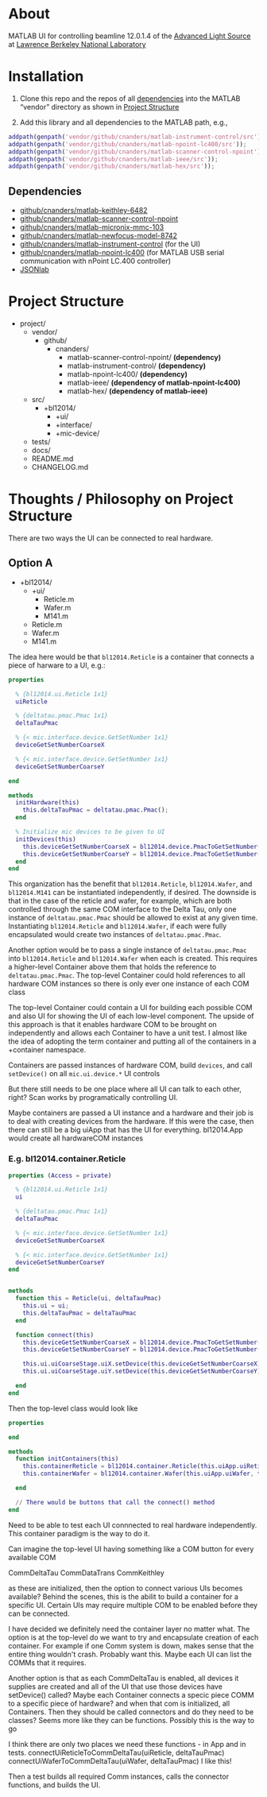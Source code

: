 # About

MATLAB UI for controlling beamline 12.0.1.4 of the [Advanced Light Source]() at [Lawrence Berkeley National Laboratory]()

# Installation

1. Clone this repo and the repos of all [dependencies](#dependencies) into the MATLAB “vendor” directory as shown in [Project Structure](#project-structure)

2. Add this library and all dependencies to the MATLAB path, e.g., 

```matlab
addpath(genpath('vendor/github/cnanders/matlab-instrument-control/src'));
addpath(genpath('vendor/github/cnanders/matlab-npoint-lc400/src'));
addpath(genpath('vendor/github/cnanders/matlab-scanner-control-npoint'));
addpath(genpath('vendor/github/cnanders/matlab-ieee/src'));
addpath(genpath('vendor/github/cnanders/matlab-hex/src'));

```

<a name="dependencies"></a>
## Dependencies

- [github/cnanders/matlab-keithley-6482](https://github.com/cnanders/matlab-keithley-6482)
- [github/cnanders/matlab-scanner-control-npoint](https://github.com/cnanders/matlab-scanner-control-npoint)
- [github/cnanders/matlab-micronix-mmc-103](https://github.com/cnanders/matlab-micronix-mmc-103)
- [github/cnanders/matlab-newfocus-model-8742](https://github.com/cnanders/matlab-newfocus-model-8742)
- [github/cnanders/matlab-instrument-control](https://github.com/cnanders/matlab-instrument-control) (for the UI)
- [github/cnanders/matlab-npoint-lc400](https://github.com/cnanders/matlab-npoint-lc400) (for MATLAB USB serial communication with nPoint LC.400 controller)
- [JSONlab](https://www.mathworks.com/matlabcentral/fileexchange/33381-jsonlab--a-toolbox-to-encode-decode-json-files)

<a name="project-structure"></a>
# Project Structure

- project/
	- vendor/
		- github/
			- cnanders/
                - matlab-scanner-control-npoint/ **(dependency)**
                - matlab-instrument-control/ **(dependency)**
                - matlab-npoint-lc400/ **(dependency)**	
				- matlab-ieee/ **(dependency of matlab-npoint-lc400)**
				- matlab-hex/ **(dependency of matlab-ieee)**
	- src/
        - +bl12014/
            - +ui/
            - +interface/
            - +mic-device/
    - tests/
    - docs/
    - README.md
    - CHANGELOG.md




# Thoughts / Philosophy on Project Structure

There are two ways the UI can be connected to real hardware.  

## Option A

- +bl12014/
  - +ui/
    - Reticle.m
    - Wafer.m
    - M141.m
  - Reticle.m
  - Wafer.m
  - M141.m

The idea here would be that `bl12014.Reticle` is a container that connects a piece of harware to a UI, e.g.:

```matlab
properties

  % {bl12014.ui.Reticle 1x1}
  uiReticle

  % {deltatau.pmac.Pmac 1x1}
  deltaTauPmac

  % {< mic.interface.device.GetSetNumber 1x1}
  deviceGetSetNumberCoarseX

  % {< mic.interface.device.GetSetNumber 1x1}
  deviceGetSetNumberCoarseY

end

methods
  initHardware(this)
    this.deltaTauPmac = deltatau.pmac.Pmac(); 
  end

  % Initialize mic devices to be given to UI
  initDevices(this)
    this.deviceGetSetNumberCoarseX = bl12014.device.PmacToGetSetNumber(this.deltaTauPmac, 'reticle-coarse-x');
    this.deviceGetSetNumberCoarseY = bl12014.device.PmacToGetSetNumber(this.deltaTauPmac, 'reticle-coarse-y');
  end
end
```

This organization has the benefit that `bl12014.Reticle`, `bl12014.Wafer`, and `bl12014.M141` can be instantiated independently, if desired.  The downside is that in the case of the reticle and wafer, for example, which are both controlled through the same COM interface to the Delta Tau, only one instance of `deltatau.pmac.Pmac` should be allowed to exist at any given time.  Instantiating `bl12014.Reticle` and `bl12014.Wafer`, if each were fully encapsulated would create two instances of `deltatau.pmac.Pmac`.

Another option would be to pass a single instance of `deltatau.pmac.Pmac` into `bl12014.Reticle` and `bl12014.Wafer` when each is created.  This requires a higher-level Container above them that holds the reference to `deltatau.pmac.Pmac`.  The top-level Container could hold references to all hardware COM instances so there is only ever one instance of each COM class

The top-level Container could contain a UI for building each possible COM and also UI for showing the UI of each low-level component.  The upside of this approach is that it enables hardware COM to be brought on independently and allows each Container to have a unit test.  I almost like the idea of adopting the term container and putting all of the containers in a +container namespace.

Containers are passed instances of hardware COM, build `devices`, and call `setDevice()` on all `mic.ui.device.*` UI controls

But there still needs to be one place where all UI can talk to each other, right?  Scan works by programatically controlling UI.

Maybe containers are passed a UI instance and a hardware and their job is to deal with creating devices from the hardware.  If this were the case, then there can still be a big uiApp that has the UI for everything.
bl12014.App would create all hardwareCOM instances

### E.g. bl12014.container.Reticle

```matlab
properties (Access = private)

  % {bl12014.ui.Reticle 1x1}
  ui

  % {deltatau.pmac.Pmac 1x1}
  deltaTauPmac

  % {< mic.interface.device.GetSetNumber 1x1}
  deviceGetSetNumberCoarseX

  % {< mic.interface.device.GetSetNumber 1x1}
  deviceGetSetNumberCoarseY
end


methods
  function this = Reticle(ui, deltaTauPmac)
    this.ui = ui;
    this.deltaTauPmac = deltaTauPmac
  end

  function connect(this)
    this.deviceGetSetNumberCoarseX = bl12014.device.PmacToGetSetNumber(this.deltaTauPmac, 'reticle-coarse-x');
    this.deviceGetSetNumberCoarseY = bl12014.device.PmacToGetSetNumber(this.deltaTauPmac, 'reticle-coarse-y');

    this.ui.uiCoarseStage.uiX.setDevice(this.deviceGetSetNumberCoarseX);
    this.ui.uiCoarseStage.uiY.setDevice(this.deviceGetSetNumberCoarseY);

  end
end

```

Then the top-level class would look like

```matlab
properties

end

methods
  function initContainers(this)
    this.containerReticle = bl12014.container.Reticle(this.uiApp.uiReticle, this.deltaTauPmac);
    this.containerWafer = bl12014.container.Wafer(this.uiApp.uiWafer, this.deltaTauPmac);

  end

  // There would be buttons that call the connect() method 
end


```

Need to be able to test each UI connnected to real hardware independently.  This container paradigm is the way to do it.

Can imagine the top-level UI having something like a COM button for every available COM

CommDeltaTau
CommDataTrans
CommKeithley

as these are initialized, then the option to connect various UIs becomes available?  Behind the scenes, this is the abilit to build a container for a specific UI.  Certain UIs may require multiple COM to be enabled before they can be connected.

I have decided we definitely need the container layer no matter what.  The option is at the top-level do we want to try and encapsulate creation of each container.  For example if one Comm system is down, makes sense that the entire thing wouldn't crash.  Probably want this. Maybe each UI can list the COMMs that it requires.

Another option is that as each CommDeltaTau is enabled, all devices it supplies are created and all of the UI that use those devices have setDevice() called? Maybe each Container connects a specic piece COMM to a specific piece of hardware? and when that com is initialized, all Containers.  Then they should be called connectors and do they need to be classes?  Seems more like they can be functions.  Possibly this is the way to go

I think there are only two places we need these functions - in App and in tests.  connectUiReticleToCommDeltaTau(uiReticle, deltaTauPmac)
connectUiWaferToCommDeltaTau(uiWafer, deltaTauPmac)
I like this!


Then a test builds all required Comm instances, calls the connector functions, and builds the UI.

